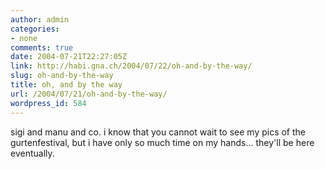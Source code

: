 ```yaml
---
author: admin
categories:
- none
comments: true
date: 2004-07-21T22:27:05Z
link: http://habi.gna.ch/2004/07/22/oh-and-by-the-way/
slug: oh-and-by-the-way
title: oh, and by the way
url: /2004/07/21/oh-and-by-the-way/
wordpress_id: 584
---
```


sigi and manu and co.
i know that you cannot wait to see my pics of the gurtenfestival, but i have only so much time on my hands...
they'll be here eventually.
